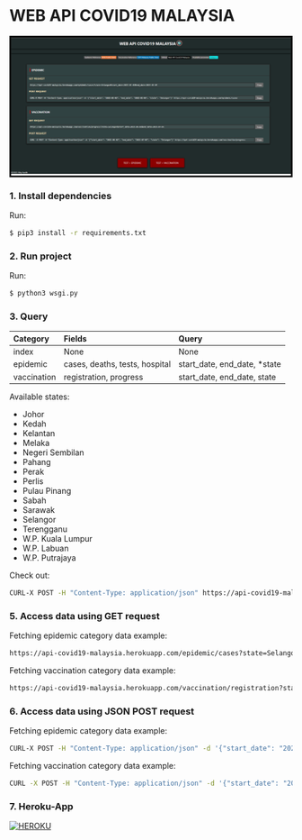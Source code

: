 # WEB API COVID19 MALAYSIA

<div align="center" style="border:solid; border-size: 0.4vmin; border-color:black">
  <img src="assets/public/images/web.png">
</div>

### 1. Install dependencies

Run:

```sh
$ pip3 install -r requirements.txt
```

### 2. Run project

Run:

```sh
$ python3 wsgi.py
```

### 3. Query

| Category    | Fields                         | Query                         |
| :---------- | :----------------------------- | :---------------------------- |
| index       | None                           | None                          |
| epidemic    | cases, deaths, tests, hospital | start_date, end_date, \*state |
| vaccination | registration, progress         | start_date, end_date, state   |

Available states:

- Johor
- Kedah
- Kelantan
- Melaka
- Negeri Sembilan
- Pahang
- Perak
- Perlis
- Pulau Pinang
- Sabah
- Sarawak
- Selangor
- Terengganu
- W.P. Kuala Lumpur
- W.P. Labuan
- W.P. Putrajaya

Check out:

```sh
CURL-X POST -H "Content-Type: application/json" https://api-covid19-malaysia.herokuapp.com/category
```

### 5. Access data using GET request

Fetching epidemic category data example:

```sh
https://api-covid19-malaysia.herokuapp.com/epidemic/cases?state=Selangor&start_date=2021-01-02&end_date=2021-01-05
```

Fetching vaccination category data example:

```sh
https://api-covid19-malaysia.herokuapp.com/vaccination/registration?state=Selangor&start_date=2021-06-02&end_date=2021-07-05
```

### 6. Access data using JSON POST request

Fetching epidemic category data example:

```sh
CURL-X POST -H "Content-Type: application/json" -d '{"start_date": "2021-02-03", "end_date": "2021-07-05", "state": "Selangor"}' https://api-covid19-malaysia.herokuapp.com/epidemic/cases
```

Fetching vaccination category data example:

```sh
CURL -X POST -H "Content-Type: application/json" -d '{"start_date": "2021-02-03", "end_date": "2021-07-05", "state": "Selangor"}'  https://api-covid19-malaysia.herokuapp.com/vaccination/progress
```

### 7. Heroku-App

[![HEROKU](https://img.shields.io/badge/Malaysia_Covid19_API-HEROKU-purple)](https://api-covid19-malaysia.herokuapp.com/)
